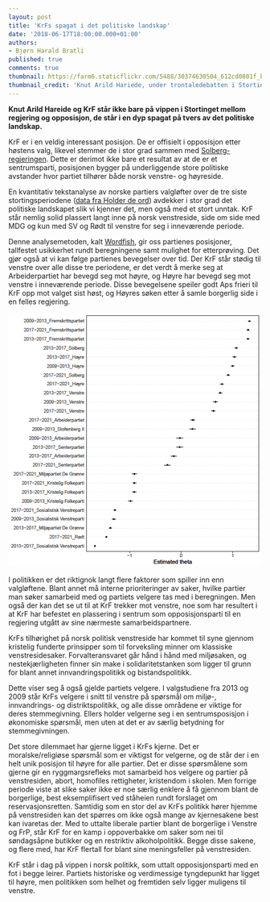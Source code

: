 ```yaml
---
layout: post
title: 'KrFs spagat i det politiske landskap'
date: '2018-06-17T18:00:00.000+01:00'
authors:
- Bjørn Harald Bratli
published: true
comments: true
thumbnail: https://farm6.staticflickr.com/5488/30374630504_612cd0801f_b.jpg
thumbnail_credit: 'Knut Arild Hariede, under trontaledebatten i Stortinget 4. oktober 2016. Foto: Stortinget.'
---
```


**Knut Arild Hareide og KrF står ikke bare på vippen i Stortinget mellom regjering og opposisjon, de står i en dyp spagat på tvers av det politiske landskap.**

KrF er i en veldig interessant posisjon. De er offisielt i opposisjon etter høstens valg, likevel stemmer de i stor grad sammen med [Solberg-regjeringen](https://www.vg.no/nyheter/innenriks/i/oRQQWm/krf-i-opposisjon-stemmer-sammen-med-regjeringen-i-tre-av-fire-saker). Dette er derimot ikke bare et resultat av at de er et sentrumsparti, posisjonen bygger på underliggende store politiske avstander hvor partiet tilhører både norsk venstre- og høyreside.

En kvantitativ tekstanalyse av norske partiers valgløfter over de tre siste stortingsperiodene ([data fra Holder de ord](https://løfter.holderdeord.no/)) avdekker i stor grad det politiske landskapet slik vi kjenner det, men også med et stort unntak. KrF står nemlig solid plassert langt inne på norsk venstreside, side om side med MDG og kun med SV og Rødt til venstre for seg i inneværende periode.

Denne analysemetoden, kalt [Wordfish](https://onlinelibrary.wiley.com/doi/abs/10.1111/j.1540-5907.2008.00338.x), gir oss partienes posisjoner, tallfestet usikkerhet rundt beregningene samt mulighet for etterprøving. Det gjør også at vi kan følge partienes bevegelser over tid. Der KrF står stødig til venstre over alle disse tre periodene, er det verdt å merke seg at Arbeiderpartiet har bevegd seg mot høyre, og Høyre har bevegd seg mot venstre i inneværende periode. Disse bevegelsene speiler godt Aps frieri til KrF opp mot valget sist høst, og Høyres søken etter å samle borgerlig side i en felles regjering.

![Fordeling av partienes løfter fra venstre mot høyre på x-aksen](./files/wordfish_lofter.png)


I politikken er det riktignok langt flere faktorer som spiller inn enn valgløftene. Blant annet må interne prioriteringer av saker, hvilke partier man søker samarbeid med og partiets velgere tas med i beregningen. Men også der kan det se ut til at KrF trekker mot venstre, noe som har resultert i at KrF har befestet en plassering i sentrum som opposisjonsparti til en regjering utgått av sine nærmeste samarbeidspartnere.

KrFs tilhørighet på norsk politisk venstreside har kommet til syne gjennom kristelig funderte prinsipper som til forveksling minner om klassiske venstresidesaker. Forvalteransvaret går hånd i hånd med miljøsaken, og nestekjærligheten finner sin make i solidaritetstanken som ligger til grunn for blant annet innvandringspolitikk og bistandspolitikk.

Dette viser seg å også gjelde partiets velgere. I valgstudiene fra 2013 og 2009 står KrFs velgere i snitt til venstre på spørsmål om miljø-, innvandrings- og distriktspolitikk, og alle disse områdene er viktige for deres stemmegivning. Ellers holder velgerne seg i en sentrumsposisjon i økonomiske spørsmål, men uten at det er av særlig betydning for stemmegivningen.

Det store dilemmaet har gjerne ligget i KrFs kjerne. Det er moralske/religiøse spørsmål som er viktigst for velgerne, og de står der i en helt unik posisjon til høyre for alle partier. Det er disse spørsmålene som gjerne gir en ryggmargsrefleks mot samarbeid hos velgere og partier på venstresiden, abort, homofiles rettigheter, kristendom i skolen. Men forrige periode viste at slike saker ikke er noe særlig enklere å få gjennom blant de borgerlige, best eksemplifisert ved ståheien rundt forslaget om reservasjonsretten.
Samtidig som en stor del av KrFs politikk hører hjemme på venstresiden kan det spørres om ikke også mange av kjernesakene best kan ivaretas der. Med to uttalte liberale partier blant de borgerlige i Venstre og FrP, står KrF for en kamp i oppoverbakke om saker som nei til søndagsåpne butikker og en restriktiv alkoholpolitikk. Begge disse sakene, og flere med, har KrF flertall for blant sine meningsfeller på venstresiden.

KrF står i dag på vippen i norsk politikk, som uttalt opposisjonsparti med en fot i begge leirer. Partiets historiske og verdimessige tyngdepunkt har ligget til høyre, men politikken som helhet og fremtiden selv ligger muligens til venstre.
